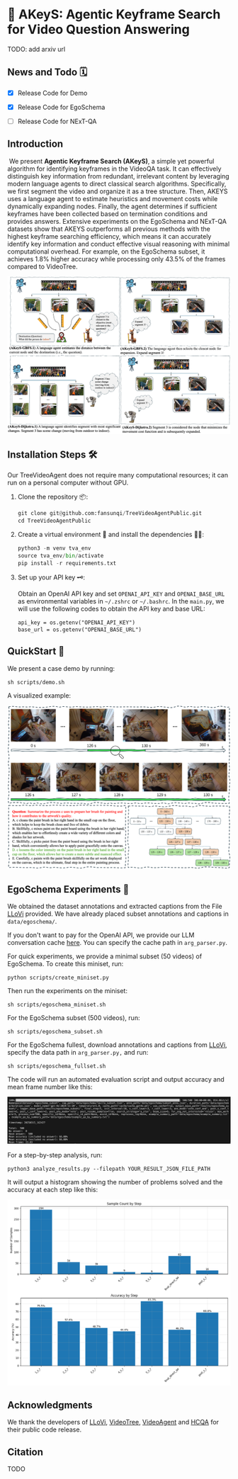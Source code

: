 # 🌲 AKeyS: Agentic Keyframe Search for Video Question Answering

TODO: add arxiv url

## News and Todo 🗓️

- [x] Release Code for Demo

- [x] Release Code for EgoSchema

- [ ] Release Code for NExT-QA

## Introduction 

​	We present **Agentic Keyframe Search (AKeyS)**, a simple yet powerful algorithm for identifying keyframes in the VideoQA task. It can effectively distinguish key information from redundant, irrelevant content by leveraging modern language agents to direct classical search algorithms. Specifically, we first segment the video and organize it as a tree structure. Then, AKEYS uses a
language agent to estimate heuristics and movement costs while dynamically expanding nodes. Finally, the agent determines if sufficient keyframes have been collected based on termination conditions and provides answers. Extensive experiments on the EgoSchema and NExT-QA datasets show that AKEYS outperforms all previous methods with the highest keyframe searching efficiency, which means it can accurately identify key information and conduct effective visual reasoning with minimal computational overhead. For example, on the EgoSchema subset, it achieves 1.8% higher accuracy while processing only 43.5% of the frames compared to VideoTree.

<img src="assets/teaser.png" style="zoom:200%;" />

## Installation Steps 🛠️

Our TreeVideoAgent does not require many computational resources; it can run on a personal computer without GPU.

1. Clone the repository 📦:

   ```python
   git clone git@github.com:fansunqi/TreeVideoAgentPublic.git
   cd TreeVideoAgentPublic
   ```

2. Create a virtual environment 🧹 and install the dependencies 🧑‍🍳:

   ```python
   python3 -m venv tva_env
   source tva_env/bin/activate
   pip install -r requirements.txt
   ```

3. Set up your API key 🗝️:

   Obtain an OpenAI API key and set  ```OPENAI_API_KEY``` and ```OPENAI_BASE_URL``` as environmental variables in  ```~/.zshrc``` or ```~/.bashrc```. In the ```main.py```, we will use the following codes to obtain the API key and base URL:

   ```
   api_key = os.getenv("OPENAI_API_KEY")
   base_url = os.getenv("OPENAI_BASE_URL")
   ```

## QuickStart 🚀

We present a case demo by running:

```
sh scripts/demo.sh
```

A visualized example:

<img src="assets/viz.png" style="zoom:200%;" />

## EgoSchema Experiments 🔬

We obtained the dataset annotations and extracted captions from the File [LLoVi](https://drive.google.com/file/d/13M10CB5ePPVlycn754_ff3CwnpPtDfJA/view?usp=drive_link) provided. We have already placed subset annotations and captions in ```data/egoschema/```. 

If you don't want to pay for the OpenAI API, we provide our LLM conversation cache [here](https://drive.google.com/file/d/1c_wId28ozyGEQKd5x3Zl8ugmvDVlJSED/view?usp=sharing). You can specify the cache path in ```arg_parser.py```.

For quick experiments, we provide a minimal subset (50 videos) of EgoSchema. To create this miniset, run:

```
python scripts/create_miniset.py
```

Then run the experiments on the miniset:

```
sh scripts/egoschema_miniset.sh
```

For the EgoSchema subset (500 videos), run:

```
sh scripts/egoschema_subset.sh
```

For the EgoSchema fullest, download annotations and captions from [LLoVi](https://drive.google.com/file/d/13M10CB5ePPVlycn754_ff3CwnpPtDfJA/view?usp=drive_link), specify the data path in ```arg_parser.py,``` and run:

```
sh scripts/egoschema_fullset.sh
```

The code will run an automated evaluation script and output accuracy and mean frame number like this:

![](assets/egoschema_results.png)

For a step-by-step analysis, run:

```
python3 analyze_results.py --filepath YOUR_RESULT_JSON_FILE_PATH
```

It will output a histogram showing the number of problems solved and the accuracy at each step like this:

<img src="results/egoschema_subset/20250315_162843.png" style="zoom:67%;" />

## Acknowledgments

We thank the developers of [LLoVi](https://github.com/CeeZh/LLoVi), [VideoTree](https://github.com/Ziyang412/VideoTree), [VideoAgent](https://github.com/wxh1996/VideoAgent) and [HCQA](https://github.com/Hyu-Zhang/HCQA) for their public code release. 

## Citation

TODO